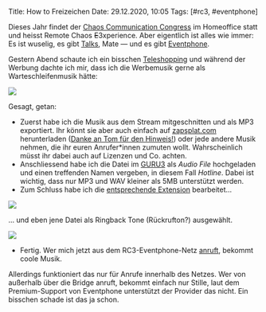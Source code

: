 Title: How to Freizeichen
Date: 29.12.2020, 10:05
Tags: [#rc3, #eventphone]

Dieses Jahr findet der [Chaos Communication Congress](https://de.wikipedia.org/wiki/Chaos_Communication_Congress) im Homeoffice statt und heisst Remote Chaos <del>E</del>3xperience. Aber eigentlich ist alles wie immer: Es ist wuselig, es gibt [Talks](https://media.ccc.de/c/rc3), Mate — und es gibt [Eventphone](https://eventphone.de/blog/).

Gestern Abend schaute ich ein bisschen [Teleshopping](https://jetzt-mega-absahnen.shop/) und während der Werbung dachte ich mir, dass ich die Werbemusik gerne als Warteschleifenmusik hätte:

![](cat.jpg)

Gesagt, getan:

- Zuerst habe ich die Musik aus dem Stream mitgeschnitten und als MP3 exportiert. Ihr könnt sie aber auch einfach auf [zapsplat.com](https://www.zapsplat.com/music/game-music-retro-arcade-melody-with-electro-drums-and-synth-elements/) herunterladen ([Danke an Tom für den Hinweis!](https://twitter.com/tomjschwanke/status/1343860823681327104)) oder jede andere Musik nehmen, die ihr euren Anrufer\*innen zumuten wollt. Wahrscheinlich müsst ihr dabei auch auf Lizenzen und Co. achten.
- Anschliessend habe ich die Datei im [GURU3](https://guru3.eventphone.de/audio/my) als _Audio File_ hochgeladen und einen treffenden Namen vergeben, in diesem Fall _Hotline_. Dabei ist wichtig, dass nur MP3 und WAV kleiner als 5MB unterstützt werden.
- Zum Schluss habe ich die [entsprechende Extension](https://guru3.eventphone.de/extension.asp/my?font=Comic%20Sans&force=true) bearbeitet...

![](1.png)

... und eben jene Datei als Ringback Tone (Rückrufton?) ausgewählt.

![](2.png)

- Fertig. Wer mich jetzt aus dem RC3-Eventphone-Netz [anruft](tel:6846), bekommt coole Musik.

Allerdings funktioniert das nur für Anrufe innerhalb des Netzes. Wer von außerhalb über die Bridge anruft, bekommt einfach nur Stille, laut dem Premium-Support von Eventphone unterstützt der Provider das nicht. Ein bisschen schade ist das ja schon.